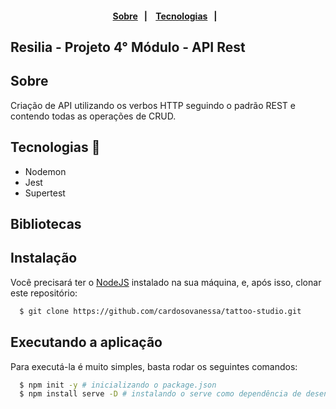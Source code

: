<h4 align="center">
    <br><br>
    <p align="center">
      <a href="#-about">Sobre</a>&nbsp;&nbsp;&nbsp;|&nbsp;&nbsp;&nbsp;
      <a href="#-technologies">Tecnologias</a>&nbsp;&nbsp;&nbsp;|&nbsp;&nbsp;&nbsp;
  </p>
</h4>

## Resilia - Projeto 4° Módulo - API Rest

## Sobre

Criação de API utilizando os verbos HTTP seguindo o padrão REST e contendo todas as operações de CRUD.

## Tecnologias 🚀
* Nodemon
* Jest
* Supertest

## Bibliotecas

## Instalação

Você precisará ter o [NodeJS](https://nodejs.org) instalado na sua máquina, e, após isso, clonar este repositório:
```sh
  $ git clone https://github.com/cardosovanessa/tattoo-studio.git
```

## Executando a aplicação

Para executá-la é muito simples, basta rodar os seguintes comandos:
```sh
  $ npm init -y # inicializando o package.json
  $ npm install serve -D # instalando o serve como dependência de desenvolvimento
